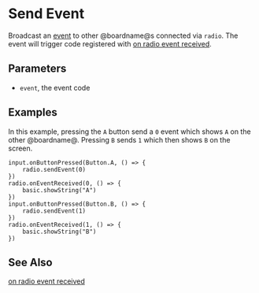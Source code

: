 # Send Event

Broadcast an [event](/types/number) to other @boardname@s connected via ``radio``.
The event will trigger code registered with [on radio event received](/reference/radio/on-event-received).

## Parameters

* `event`, the event code

## Examples

In this example, pressing the ``A`` button send a ``0`` event which shows ``A`` on the other @boardname@.
Pressing ``B`` sends ``1`` which then shows ``B`` on the screen.

```blocks
input.onButtonPressed(Button.A, () => {
    radio.sendEvent(0)
})
radio.onEventReceived(0, () => {
    basic.showString("A")
})
input.onButtonPressed(Button.B, () => {
    radio.sendEvent(1)
})
radio.onEventReceived(1, () => {
    basic.showString("B")
})
```

## See Also

[on radio event received](/reference/radio/on-event-received)

